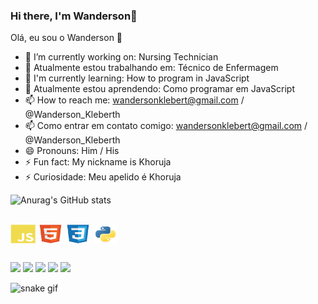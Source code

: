 ### Hi there, I'm Wanderson👋
Olá, eu sou o Wanderson 👋

- 🔭 I’m currently working on: Nursing Technician
- 🔭 Atualmente estou trabalhando em: Técnico de Enfermagem
- 🌱 I'm currently learning: How to program in JavaScript
- 🌱 Atualmente estou aprendendo: Como programar em JavaScript
- 📫 How to reach me: wandersonklebert@gmail.com / @Wanderson_Kleberth
- 📫 Como entrar em contato comigo: wandersonklebert@gmail.com / @Wanderson_Kleberth
- 😄 Pronouns: Him / His
- ⚡ Fun fact: My nickname is Khoruja
- ⚡ Curiosidade: Meu apelido é Khoruja
 
 ![Anurag's GitHub stats](https://github-readme-stats.vercel.app/api?username=WandersonKleberth&show_icons=true&theme=transparent)
  
  <div style="display: inline_block"><br>
    <img align="center" alt="Khoruja-Js" height="30" width="40" src="https://raw.githubusercontent.com/devicons/devicon/master/icons/javascript/javascript-plain.svg">
    <img align="center" alt="Khoruja-HTML" height="30" width="40" src="https://raw.githubusercontent.com/devicons/devicon/master/icons/html5/html5-original.svg">
    <img align="center" alt="Khoruja-CSS" height="30" width="40" src="https://raw.githubusercontent.com/devicons/devicon/master/icons/css3/css3-original.svg">
    <img align="center" alt="Khoruja-Python" height="30" width="40" src="https://raw.githubusercontent.com/devicons/devicon/master/icons/python/python-original.svg">
  </div>
  
  ##
 
<div> 
  <a href="https://instagram.com/Wanderson_Kleberth" target="_blank"><img src="https://img.shields.io/badge/-Instagram-%23E4405F?style=for-the-badge&logo=instagram&logoColor=white" target="_blank"></a>
 	<a href="https://www.twitch.tv/" target="_blank"><img src="https://img.shields.io/badge/Twitch-9146FF?style=for-the-badge&logo=twitch&logoColor=white" target="_blank"></a>
 <a href="https://discord.gg/229052006516391936" target="_blank"><img src="https://img.shields.io/badge/Discord-7289DA?style=for-the-badge&logo=discord&logoColor=white" target="_blank"></a> 
  <a href = "mailto:wandersonklebert@gmail.com"><img src="https://img.shields.io/badge/-Gmail-%23333?style=for-the-badge&logo=gmail&logoColor=white" target="_blank"></a>
  <a href="https://www.linkedin.com/in/" target="_blank"><img src="https://img.shields.io/badge/-LinkedIn-%230077B5?style=for-the-badge&logo=linkedin&logoColor=white" target="_blank"></a> 
  
</div>

![snake gif](https://github.com/Wandersonkleberth/Wandersonkleberth/blob/output/github-contribution-grid-snake.svg)
